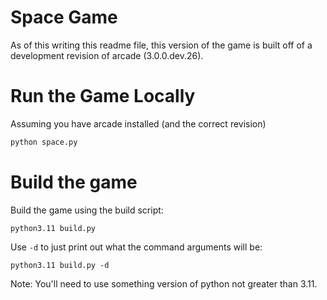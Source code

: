 # Space Game

As of this writing this readme file, this version of the game is built off 
of a development revision of arcade (3.0.0.dev.26).

# Run the Game Locally

Assuming you have arcade installed (and the correct revision)

```Bash
python space.py
```

# Build the game

Build the game using the build script:

```commandline
python3.11 build.py
```

Use `-d` to just print out what the command arguments will be:

```commandline
python3.11 build.py -d
```

Note: You'll need to use something version of python not greater than 3.11.